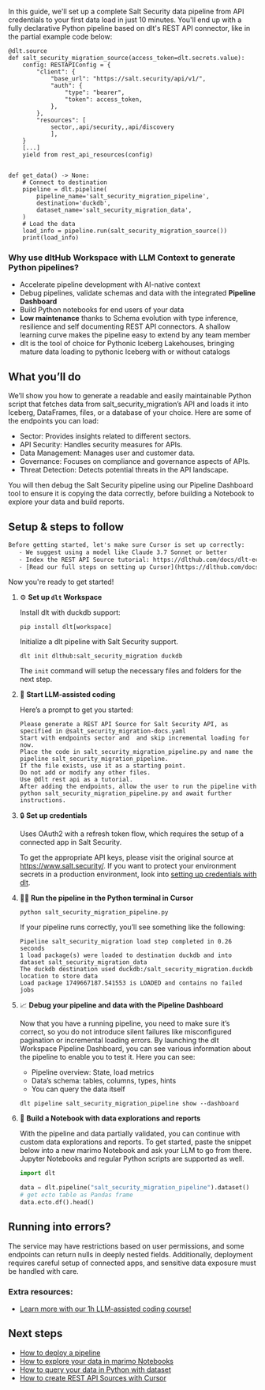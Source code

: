 In this guide, we'll set up a complete Salt Security data pipeline from API credentials to your first data load in just 10 minutes. You'll end up with a fully declarative Python pipeline based on dlt's REST API connector, like in the partial example code below:

```python-outcome
@dlt.source
def salt_security_migration_source(access_token=dlt.secrets.value):
    config: RESTAPIConfig = {
        "client": {
            "base_url": "https://salt.security/api/v1/",
            "auth": {
                "type": "bearer",
                "token": access_token,
            },
        },
        "resources": [
            sector,,api/security,,api/discovery
            ],
    }
    [...]
    yield from rest_api_resources(config)


def get_data() -> None:
    # Connect to destination
    pipeline = dlt.pipeline(
        pipeline_name='salt_security_migration_pipeline',
        destination='duckdb',
        dataset_name='salt_security_migration_data', 
    )
    # Load the data
    load_info = pipeline.run(salt_security_migration_source())
    print(load_info) 
```

### Why use dltHub Workspace with LLM Context to generate Python pipelines?

- Accelerate pipeline development with AI-native context
- Debug pipelines, validate schemas and data with the integrated **Pipeline Dashboard**
- Build Python notebooks for end users of your data
- **Low maintenance** thanks to Schema evolution with type inference, resilience and self documenting REST API connectors. A shallow learning curve makes the pipeline easy to extend by any team member
- dlt is the tool of choice for Pythonic Iceberg Lakehouses, bringing mature data loading to pythonic Iceberg with or without catalogs

## What you’ll do

We’ll show you how to generate a readable and easily maintainable Python script that fetches data from salt_security_migration’s API and loads it into Iceberg, DataFrames, files, or a database of your choice. Here are some of the endpoints you can load:

- Sector: Provides insights related to different sectors.
- API Security: Handles security measures for APIs.
- Data Management: Manages user and customer data.
- Governance: Focuses on compliance and governance aspects of APIs.
- Threat Detection: Detects potential threats in the API landscape.

You will then debug the Salt Security pipeline using our Pipeline Dashboard tool to ensure it is copying the data correctly, before building a Notebook to explore your data and build reports.

## Setup & steps to follow

```default
Before getting started, let's make sure Cursor is set up correctly:
   - We suggest using a model like Claude 3.7 Sonnet or better
   - Index the REST API Source tutorial: https://dlthub.com/docs/dlt-ecosystem/verified-sources/rest_api/ and add it to context as **@dlt rest api**
   - [Read our full steps on setting up Cursor](https://dlthub.com/docs/dlt-ecosystem/llm-tooling/cursor-restapi#23-configuring-cursor-with-documentation)
```

Now you're ready to get started!

1. ⚙️ **Set up `dlt` Workspace**
    
    Install dlt with duckdb support:
    ```shell
    pip install dlt[workspace]
    ```

    Initialize a dlt pipeline with Salt Security support.
    ```shell
    dlt init dlthub:salt_security_migration duckdb
    ```

    The `init` command will setup the necessary files and folders for the next step.
    
2. 🤠 **Start LLM-assisted coding**
    
    Here’s a prompt to get you started:
    
    ```prompt
    Please generate a REST API Source for Salt Security API, as specified in @salt_security_migration-docs.yaml 
    Start with endpoints sector and  and skip incremental loading for now. 
    Place the code in salt_security_migration_pipeline.py and name the pipeline salt_security_migration_pipeline. 
    If the file exists, use it as a starting point. 
    Do not add or modify any other files. 
    Use @dlt rest api as a tutorial. 
    After adding the endpoints, allow the user to run the pipeline with python salt_security_migration_pipeline.py and await further instructions.
    ```

    
3. 🔒 **Set up credentials** 
    
    Uses OAuth2 with a refresh token flow, which requires the setup of a connected app in Salt Security.
    
    To get the appropriate API keys, please visit the original source at https://www.salt.security/.
    If you want to protect your environment secrets in a production environment, look into [setting up credentials with dlt](https://dlthub.com/docs/walkthroughs/add_credentials).
    
4. 🏃‍♀️ **Run the pipeline in the Python terminal in Cursor**
    
    ```shell
    python salt_security_migration_pipeline.py
    ```
    
    If your pipeline runs correctly, you’ll see something like the following:
    
    ```shell
    Pipeline salt_security_migration load step completed in 0.26 seconds
    1 load package(s) were loaded to destination duckdb and into dataset salt_security_migration_data
    The duckdb destination used duckdb:/salt_security_migration.duckdb location to store data
    Load package 1749667187.541553 is LOADED and contains no failed jobs
    ```
    
5. 📈 **Debug your pipeline and data with the Pipeline Dashboard**

    Now that you have a running pipeline, you need to make sure it’s correct, so you do not introduce silent failures like misconfigured pagination or incremental loading errors. By launching the dlt Workspace Pipeline Dashboard, you can see various information about the pipeline to enable you to test it. Here you can see:
    - Pipeline overview: State, load metrics
    - Data’s schema: tables, columns, types, hints
    - You can query the data itself
    
    ```shell
    dlt pipeline salt_security_migration_pipeline show --dashboard
    ```
    
6. 🐍 **Build a Notebook with data explorations and reports**

    With the pipeline and data partially validated, you can continue with custom data explorations and reports. To get started, paste the snippet below into a new marimo Notebook and ask your LLM to go from there. Jupyter Notebooks and regular Python scripts are supported as well.

    
    ```python
    import dlt

   data = dlt.pipeline("salt_security_migration_pipeline").dataset()
   # get ecto table as Pandas frame
   data.ecto.df().head()
    ```

## Running into errors?

The service may have restrictions based on user permissions, and some endpoints can return nulls in deeply nested fields. Additionally, deployment requires careful setup of connected apps, and sensitive data exposure must be handled with care.

### Extra resources:

- [Learn more with our 1h LLM-assisted coding course!](https://www.youtube.com/watch?v=GGid70rnJuM)

## Next steps

- [How to deploy a pipeline](https://dlthub.com/docs/walkthroughs/deploy-a-pipeline)
- [How to explore your data in marimo Notebooks](https://dlthub.com/docs/general-usage/dataset-access/marimo)
- [How to query your data in Python with dataset](https://dlthub.com/docs/general-usage/dataset-access/dataset)
- [How to create REST API Sources with Cursor](https://dlthub.com/docs/dlt-ecosystem/llm-tooling/cursor-restapi)